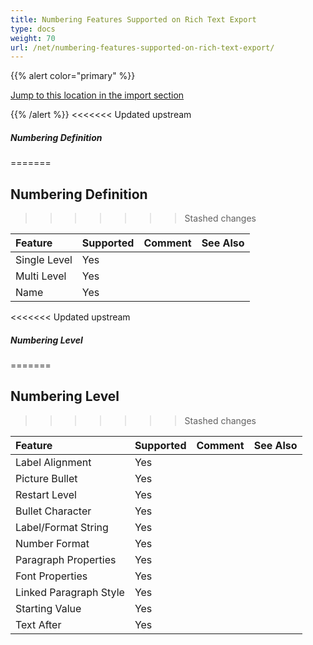 ```yaml
---
title: Numbering Features Supported on Rich Text Export
type: docs
weight: 70
url: /net/numbering-features-supported-on-rich-text-export/
---
```


{{% alert color="primary" %}} 

[Jump to this location in the import section](/words/net/numbering-features-supported-on-rich-text-import/)

{{% /alert %}} 
<<<<<<< Updated upstream

##### **Numbering Definition**
=======
## **Numbering Definition**
>>>>>>> Stashed changes

|**Feature**|**Supported**|**Comment**|**See Also**|
| :- | :- | :- | :- |
|Single Level |Yes | | |
|Multi Level |Yes | | |
|Name |Yes | | |
<<<<<<< Updated upstream

##### **Numbering Level**
=======
## **Numbering Level**
>>>>>>> Stashed changes

|**Feature**|**Supported**|**Comment**|**See Also**|
| :- | :- | :- | :- |
|Label Alignment |Yes | | |
|Picture Bullet |Yes | | |
|Restart Level |Yes | | |
|Bullet Character |Yes | | |
|Label/Format String |Yes | | |
|Number Format |Yes | | |
|Paragraph Properties |Yes | | |
|Font Properties |Yes | | |
|Linked Paragraph Style |Yes | | |
|Starting Value |Yes | | |
|Text After |Yes | | |

